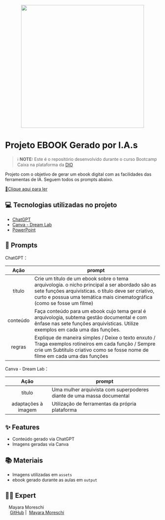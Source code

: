 <p align="center">
<img 
    src="./https://github.com/MayMoreschi/prompts-recipe-to-create-a-ebook/blob/main/Capa%20Ebook%20(1).png"
    width="400"  
/>
</p>

# Projeto EBOOK Gerado por I.A.s


 > ℹ️ **NOTE:** Este é o repositório desenvolvido durante o curso Bootcamp Caixa na plataforma da [DIO](https://dio.me)

Projeto com o objetivo de gerar um ebook digital com as facilidades das ferramentas de IA. Seguem todos os prompts abaixo.

<a href="https://github.com/felipeAguiarCode/prompts-recipe-to-create-a-ebook/blob/main/output/ebook%20-%20css%20jedi%20output.pdf" title="View PDF now"> 📕Clique aqui para ler</a>

## 💻 Tecnologias utilizadas no projeto

- [ChatGPT](https://chat.openai.com/) 
- [Canva - Dream Lab](https://https://www.canva.com/dream-lab)
- [PowerPoint](https://www.microsoft.com/en/microsoft-365/powerpoint)

## 🧠 Prompts

ChatGPT：

|   Ação   | prompt                                                                                                                                                                                                                                                                         |
| :------: | ------------------------------------------------------------------------------------------------------------------------------------------------------------------------------------------------------------------------------------------------------------------------------ |
|  título  | Crie um título de um ebook sobre o tema arquivologia. o nicho principal a ser abordado são as sete funções arquivísticas. o título deve ser criativo, curto e possua uma temática mais cinematográfica (como se fosse um filme) |
| conteúdo | Faça conteúdo para um ebook cujo tema geral é arquivologia, subtema gestão documental e com ênfase nas sete funções arquivísticas. Utilize exemplos em cada uma das funções. |
| regras | Explique de maneira simples / Deixe o texto enxuto / Traga exemplos rotineiros em cada função / Sempre crie um Subtítulo criativo como se fosse nome de filme em cada uma das funções |


Canva - Dream Lab：

|  Ação  | prompt                                                                                 |
| :----: | -------------------------------------------------------------------------------------- |
| título | Uma mulher arquivista com superpoderes diante de uma massa documental |
| adaptações à imagem | Utilização de ferramentas da própria plataforma

## ✨ Features

- Conteúdo gerado via ChatGPT
- Imagens geradas via Canva

## 📚 Materiais

- Imagens utilizadas em `assets`
- ebook gerado durante as aulas em `output`


## 👨‍💻 Expert

<p>
    <p>&nbsp&nbsp&nbspMayara Moreschi<br>
    &nbsp&nbsp&nbsp
    <a href="https://github.com/MayMoreschi">
    GitHub</a>&nbsp;|&nbsp;
    <a href="www.linkedin.com/in/

<br/><br/>
<p>

---

⌨️ com 💜 por [Mayara Moreschi](https://github.com/MayMoreschi)
